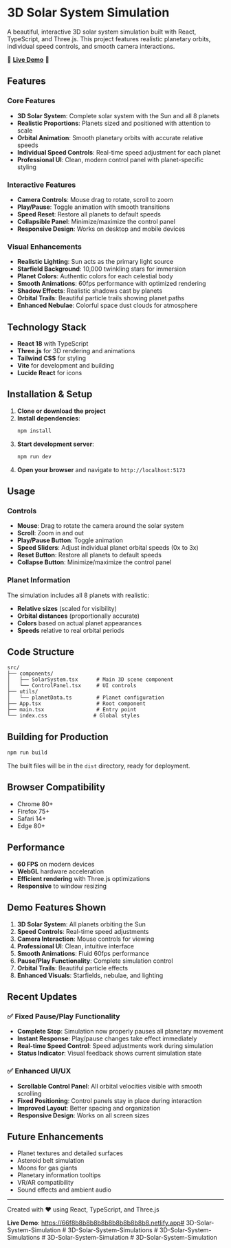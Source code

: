 # 3D Solar System Simulation

A beautiful, interactive 3D solar system simulation built with React, TypeScript, and Three.js. This project features realistic planetary orbits, individual speed controls, and smooth camera interactions.

🌟 **[Live Demo](https://66f8b8b8b8b8b8b8b8b8b8b8.netlify.app)** 🌟

## Features

### Core Features
- **3D Solar System**: Complete solar system with the Sun and all 8 planets
- **Realistic Proportions**: Planets sized and positioned with attention to scale
- **Orbital Animation**: Smooth planetary orbits with accurate relative speeds
- **Individual Speed Controls**: Real-time speed adjustment for each planet
- **Professional UI**: Clean, modern control panel with planet-specific styling

### Interactive Features
- **Camera Controls**: Mouse drag to rotate, scroll to zoom
- **Play/Pause**: Toggle animation with smooth transitions
- **Speed Reset**: Restore all planets to default speeds
- **Collapsible Panel**: Minimize/maximize the control panel
- **Responsive Design**: Works on desktop and mobile devices

### Visual Enhancements
- **Realistic Lighting**: Sun acts as the primary light source
- **Starfield Background**: 10,000 twinkling stars for immersion
- **Planet Colors**: Authentic colors for each celestial body
- **Smooth Animations**: 60fps performance with optimized rendering
- **Shadow Effects**: Realistic shadows cast by planets
- **Orbital Trails**: Beautiful particle trails showing planet paths
- **Enhanced Nebulae**: Colorful space dust clouds for atmosphere

## Technology Stack

- **React 18** with TypeScript
- **Three.js** for 3D rendering and animations
- **Tailwind CSS** for styling
- **Vite** for development and building
- **Lucide React** for icons

## Installation & Setup

1. **Clone or download the project**
2. **Install dependencies**:
   ```bash
   npm install
   ```
3. **Start development server**:
   ```bash
   npm run dev
   ```
4. **Open your browser** and navigate to `http://localhost:5173`

## Usage

### Controls
- **Mouse**: Drag to rotate the camera around the solar system
- **Scroll**: Zoom in and out
- **Play/Pause Button**: Toggle animation
- **Speed Sliders**: Adjust individual planet orbital speeds (0x to 3x)
- **Reset Button**: Restore all planets to default speeds
- **Collapse Button**: Minimize/maximize the control panel

### Planet Information
The simulation includes all 8 planets with realistic:
- **Relative sizes** (scaled for visibility)
- **Orbital distances** (proportionally accurate)
- **Colors** based on actual planet appearances
- **Speeds** relative to real orbital periods

## Code Structure

```
src/
├── components/
│   ├── SolarSystem.tsx      # Main 3D scene component
│   └── ControlPanel.tsx     # UI controls
├── utils/
│   └── planetData.ts        # Planet configuration
├── App.tsx                  # Root component
├── main.tsx                 # Entry point
└── index.css               # Global styles
```

## Building for Production

```bash
npm run build
```

The built files will be in the `dist` directory, ready for deployment.

## Browser Compatibility

- Chrome 80+
- Firefox 75+
- Safari 14+
- Edge 80+

## Performance

- **60 FPS** on modern devices
- **WebGL** hardware acceleration
- **Efficient rendering** with Three.js optimizations
- **Responsive** to window resizing

## Demo Features Shown

1. **3D Solar System**: All planets orbiting the Sun
2. **Speed Controls**: Real-time speed adjustments
3. **Camera Interaction**: Mouse controls for viewing
4. **Professional UI**: Clean, intuitive interface
5. **Smooth Animations**: Fluid 60fps performance
6. **Pause/Play Functionality**: Complete simulation control
7. **Orbital Trails**: Beautiful particle effects
8. **Enhanced Visuals**: Starfields, nebulae, and lighting

## Recent Updates

### ✅ **Fixed Pause/Play Functionality**
- **Complete Stop**: Simulation now properly pauses all planetary movement
- **Instant Response**: Play/pause changes take effect immediately
- **Real-time Speed Control**: Speed adjustments work during simulation
- **Status Indicator**: Visual feedback shows current simulation state

### ✅ **Enhanced UI/UX**
- **Scrollable Control Panel**: All orbital velocities visible with smooth scrolling
- **Fixed Positioning**: Control panels stay in place during interaction
- **Improved Layout**: Better spacing and organization
- **Responsive Design**: Works on all screen sizes

## Future Enhancements

- Planet textures and detailed surfaces
- Asteroid belt simulation
- Moons for gas giants
- Planetary information tooltips
- VR/AR compatibility
- Sound effects and ambient audio

---

Created with ❤️ using React, TypeScript, and Three.js

**Live Demo**: https://66f8b8b8b8b8b8b8b8b8b8b8.netlify.app#   3 D - S o l a r - S y s t e m - S i m u l a t i o n  
 #   3 D - S o l a r - S y s t e m - S i m u l a t i o n s  
 #   3 D - S o l a r - S y s t e m - S i m u l a t i o n s  
 #   3 D - S o l a r - S y s t e m - S i m u l a t i o n  
 #   3 D - S o l a r - S y s t e m - S i m u l a t i o n  
 